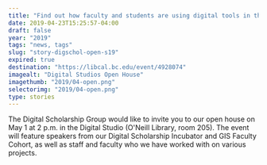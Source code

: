 ```yaml
---
title: "Find out how faculty and students are using digital tools in their research"
date: 2019-04-23T15:25:57-04:00
draft: false
year: "2019"
tags: "news, tags"
slug: "story-digschol-open-s19"
expired: true
destination: "https://libcal.bc.edu/event/4928074"
imagealt: "Digital Studios Open House"
imagethumb: "2019/04-open.png"
selectorimg: "2019/04-open.png"
type: stories
---
```


The Digital Scholarship Group would like to invite you to our open house on May 1 at 2 p.m. in the Digital Studio (O'Neill Library, room 205). The event will feature speakers from our Digital Scholarship Incubator and GIS Faculty Cohort, as well as staff and faculty who we have worked with on various projects.